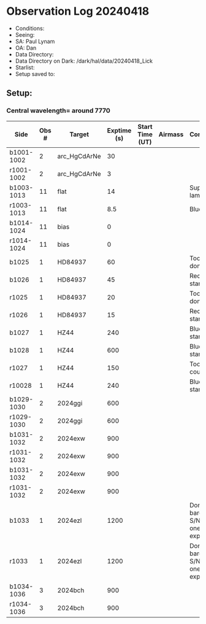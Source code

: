 # Observation Log 20240418

* Conditions: 
* Seeing: 
* SA: Paul Lynam
* OA: Dan
* Data Directory: 
* Data Directory on Dark: /dark/hal/data/20240418_Lick
* Starlist: 
* Setup saved to: 

## Setup: 

    
### Central wavelength= around 7770


| Side | Obs #     | Target    | Exptime (s) | Start Time (UT) | Airmass | Comments                                                   |
|------|-----------|-----------|-------------|-----------------|---------|------------------------------------------------------------|
|b1001-1002|2|arc_HgCdArNe      |30| |||
|r1001-1002|2|arc_HgCdArNe      |3| |||
|b1003-1013|11|flat      |14| ||Superblue lamp at 80|
|r1003-1013|11|flat      |8.5| ||Blue lamp|
|b1014-1024|11|bias      |0| |||
|r1014-1024|11|bias      |0| |||
|b1025|1|HD84937      |60| ||Too long, don't use|
|b1026|1|HD84937      |45| ||Red standard|
|r1025|1|HD84937      |20| ||Too long, don't use|
|r1026|1|HD84937      |15| ||Red standard|
|b1027|1|HZ44      |240| ||Blue standard|
|b1028|1|HZ44      |600| ||Blue standard|
|r1027|1|HZ44      |150| ||Too low counts|
|r10028|1|HZ44      |240| ||Blue standard|
|b1029-1030|2|2024ggi      |600| |||
|r1029-1030|2|2024ggi      |600| |||
|b1031-1032|2|2024exw      |900| |||
|r1031-1032|2|2024exw      |900| |||
|b1031-1032|2|2024exw      |900| |||
|r1031-1032|2|2024exw      |900| |||
|b1033|1|2024ezl      |1200| ||Don't use, barely any S/N after one exposure|
|r1033|1|2024ezl      |1200| ||Don't use, barely any S/N after one exposure|
|b1034-1036|3|2024bch      |900| |||
|r1034-1036|3|2024bch      |900| |||
